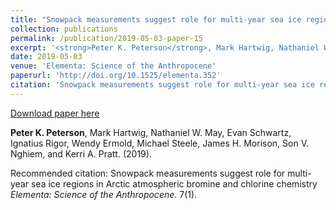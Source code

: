 ```yaml
---
title: "Snowpack measurements suggest role for multi-year sea ice regions in Arctic atmospheric bromine and chlorine chemistry"
collection: publications
permalink: /publication/2019-05-03-paper-15
excerpt: '<strong>Peter K. Peterson</strong>, Mark Hartwig, Nathaniel W. May, Evan Schwartz, Ignatius Rigor, Wendy Ermold, Michael Steele, James H. Morison, Son V. Nghiem, and Kerri A. Pratt. (2019).'
date: 2019-05-03
venue: 'Elementa: Science of the Anthropocene'
paperurl: 'http://doi.org/10.1525/elementa.352'
citation: 'Snowpack measurements suggest role for multi-year sea ice regions in Arctic atmospheric bromine and chlorine chemistry <i>Elementa: Science of the Anthropocene</i>. 7(1).'
---
```


<a href='http://doi.org/10.1525/elementa.352'>Download paper here</a>

<strong>Peter K. Peterson</strong>, Mark Hartwig, Nathaniel W. May, Evan Schwartz, Ignatius Rigor, Wendy Ermold, Michael Steele, James H. Morison, Son V. Nghiem, and Kerri A. Pratt. (2019).

Recommended citation: Snowpack measurements suggest role for multi-year sea ice regions in Arctic atmospheric bromine and chlorine chemistry <i>Elementa: Science of the Anthropocene</i>. 7(1).